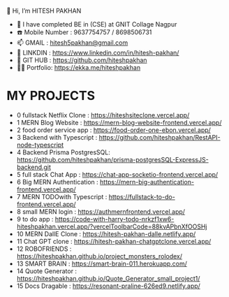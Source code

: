 👋 Hi, I’m HITESH PAKHAN
- 🌱 I have completed BE in (CSE) at GNIT Collage Nagpur
- ☎️ Mobile Number : 9637754757 / 8698506731
- 📫 GMAIL : hitesh5pakhan@gmail.com
- 👀 LINKDIN : https://www.linkedin.com/in/hitesh-pakhan/
- 👀 GIT HUB : https://github.com/hiteshpakhan
- 🕵️‍♀️ Portfolio: https://ekka.me/hiteshpakhan


# MY PROJECTS
* 0 fullstack Netflix Clone   : https://hiteshsiteclone.vercel.app/
* 1 MERN Blog Website         : https://mern-blog-website-frontend.vercel.app/
* 2 food order service app    : https://food-order-one-ebon.vercel.app/
* 3 Backend with Typescript   : https://github.com/hiteshpakhan/RestAPI-node-typescript
* 4 Backend Prisma PostgresSQL: https://github.com/hiteshpakhan/prisma-postgresSQL-ExpressJS-backend.git
* 5 full stack Chat App       : https://chat-app-socketio-frontend.vercel.app/
* 6 Big MERN Authentication   : https://mern-big-authentication-frontend.vercel.app/
* 7 MERN TODOwith Typescript  : https://fullstack-to-do-frontend.vercel.app/
* 8 small MERN login          : https://authmernfrontend.vercel.app/
* 9 to do app                 : https://code-with-harry-todo-nrkzf1xw6-hiteshpakhan.vercel.app/?vercelToolbarCode=88kvAPbnXfOOSHj
* 10 MERN DallE Clone         : https://hitesh-pakhan-dalle.netlify.app/
* 11 Chat GPT clone           : https://hitesh-pakhan-chatgptclone.vercel.app/
* 12 ROBOFRIENDS              : https://hiteshpakhan.github.io/project_monsters_rolodex/
* 13 SMART BRAIN              : https://smart-brain-011.herokuapp.com/
* 14 Quote Generator          : https://hiteshpakhan.github.io/Quote_Generator_small_project1/
* 15 Docs Dragable            : https://resonant-praline-626ed9.netlify.app/
